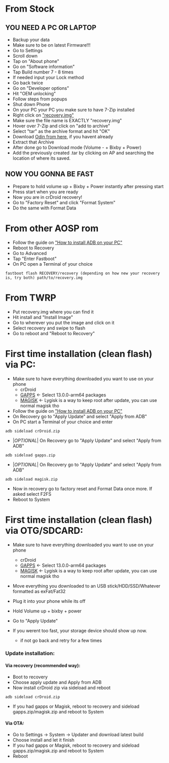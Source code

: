 # From Stock

## YOU NEED A PC OR LAPTOP
* Backup your data
* Make sure to be on latest Firmware!!!
* Go to Settings
* Scroll down
* Tap on "About phone"
* Go on "Software information"
* Tap Build number 7 - 8 times
* If needed input your Lock method
* Go back twice
* Go on "Developer options"
* Hit "OEM unlocking"
* Follow steps from popups
* Shut down Phone 
* On your PC your PC you make sure to have 7-Zip installed
* Right click on ["recovery.img"](https://sourceforge.net/projects/crdroid/files/star2lte/9.x/recovery.img/download)
* Make sure the file name is EXACTLY "recovery.img"
* Hover over 7-Zip and click on "add to archive"
* Select "tar" as the archive format and hit "OK"
* Download [Odin from here](https://odindownload.com/download/Odin3_v3.14.4.zip), if you havent already
* Extract that Archive
* After done go to Download mode (Volume - + Bixby + Power)
* Add the previously created .tar by clicking on AP and searching the location of where its saved.

## NOW YOU GONNA BE FAST
* Prepare to hold volume up + Bixby + Power instantly after pressing start
* Press start when you are ready
* Now you are in crDroid recovery!
* Go to "Factory Reset" and click "Format System"
* Do the same with Format Data

# From other AOSP rom
* Follow the guide on ["How to install ADB on your PC"](https://telegra.ph/HOW-TO-3-04-18) 
* Reboot to Recovery
* Go to Advanced
* Tap "Enter Fastboot"
* On PC open a Terminal of your choice
```
fastboot flash RECOVERY/recovery (depending on how new your recovery is, try both) path/to/recovery.img
```

# From TWRP
* Put recovery.img where you can find it
* Hit install and "Install Image"
* Go to wherever you put the image and click on it
* Select recovery and swipe to flash
* Go to reboot and "Reboot to Recovery"

# First time installation (clean flash) via PC:

* Make sure to have everything downloaded you want to use on your phone
  - crDroid
  - [GAPPS](http://downloads.codefi.re/jdcteam/javelinanddart/gapps) <- Select 13.0.0-arm64 packages
  - [MAGISK](https://github.com/programminghoch10/Lygisk#downloads) <- Lygisk is a way to keep root after update, you can use normal magisk tho
* Follow the guide on ["How to install ADB on your PC"](https://telegra.ph/HOW-TO-3-04-18) 
* On Recovery go to "Apply Update" and select "Apply from ADB"
* On PC start a Terminal of your choice and enter
```
adb sideload crDroid.zip
```
* |*OPTIONAL*| On Recovery go to "Apply Update" and select "Apply from ADB"
```
adb sideload gapps.zip
```
* |*OPTIONAL*| On Recovery go to "Apply Update" and select "Apply from ADB"
```
adb sideload magisk.zip
```
* Now in recovery go to factory reset and Format Data once more. If asked select F2FS
* Reboot to System

# First time installation (clean flash) via OTG/SDCARD:

* Make sure to have everything downloaded you want to use on your phone
  - crDroid
  - [GAPPS](http://downloads.codefi.re/jdcteam/javelinanddart/gapps) <- Select 13.0.0-arm64 packages
  - [MAGISK](https://github.com/programminghoch10/Lygisk#downloads) <- Lygisk is a way to keep root after update, you can use normal magisk tho

* Move everything you downloaded to an USB stick/HDD/SSD/Whatever formatted as exFat/Fat32
* Plug it into your phone while its off
* Hold Volume up + bixby + power
* Go to "Apply Update"
* If you werent too fast, your storage device should show up now.
  - if not go back and retry for a few times

### Update installation:
#### Via recovery (recommended way):
* Boot to recovery
* Choose apply update and Apply from ADB
* Now install crDroid zip via sideload and reboot

```
adb sideload crDroid.zip
```
* If you had gapps or Magisk, reboot to recovery and sideload gapps.zip/magisk.zip and reboot to System

#### Via OTA:
* Go to Settings -> System -> Updater and download latest build
* Choose install and let it finish
* If you had gapps or Magisk, reboot to recovery and sideload gapps.zip/magisk.zip and reboot to System
* Reboot